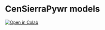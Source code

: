 # CenSierraPywr models



[![Open in Colab](https://colab.research.google.com/assets/colab-badge.svg)](https://colab.research.google.com/github/Maburidi/cen_sierra_pywr_new/blob/main/Colab_tutorial/Tutorial_run_the_models.ipynb)

